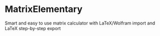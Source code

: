 # MatrixElementary
Smart and easy to use matrix calculator with LaTeX/Wolfram import and LaTeX step-by-step export
